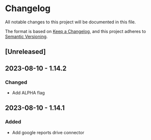 # Changelog

All notable changes to this project will be documented in this file.

The format is based on [Keep a Changelog](https://keepachangelog.com/en/1.0.0/),
and this project adheres to [Semantic Versioning](https://semver.org/spec/v2.0.0.html).

## [Unreleased]

## 2023-08-10 - 1.14.2

### Changed

- Add ALPHA flag

## 2023-08-10 - 1.14.1

### Added

- Add google reports drive connector

